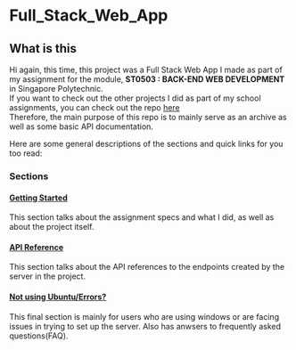 # Full_Stack_Web_App  

## What is this

Hi again, this time, this project was a Full Stack Web App I made as part of my assignment for the module, **ST0503 : BACK-END WEB DEVELOPMENT** in Singapore Polytechnic.  
If you want to check out the other projects I did as part of my school assignments, you can check out the repo [here](https://github.com/chuanhao01/Public_SP)  
Therefore, the main purpose of this repo is to mainly serve as an archive as well as some basic API documentation.  

Here are some general descriptions of the sections and quick links for you too read:  
### Sections
#### [Getting Started](getting_started/README.md)
This section talks about the assignment specs and what I did, as well as about the project itself.  

#### [API Reference](api_reference.md)
This section talks about the API references to the endpoints created by the server in the project.  

#### [Not using Ubuntu/Errors?]()
This final section is mainly for users who are using windows or are facing issues in trying to set up the server. Also has anwsers to frequently asked questions(FAQ).

